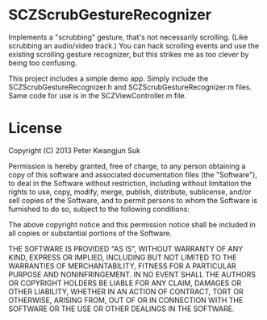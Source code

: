 SCZScrubGestureRecognizer
=========================

Implements a "scrubbing" gesture, that's not necessarily scrolling. (Like scrubbing an audio/video track.) You can hack scrolling events and use the existing scrolling gesture recognizer, but this strikes me as too clever by being too confusing.

This project includes a simple demo app. Simply include the SCZScrubGestureRecognizer.h and SCZScrubGestureRecognizer.m files. Same code for use is in the SCZViewController.m file. 

License
=======

Copyright (C) 2013 Peter Kwangjun Suk

Permission is hereby granted, free of charge, to any person obtaining a copy of this software and associated documentation files (the "Software"), to deal in the Software without restriction, including without limitation the rights to use, copy, modify, merge, publish, distribute, sublicense, and/or sell copies of the Software, and to permit persons to whom the Software is furnished to do so, subject to the following conditions:

The above copyright notice and this permission notice shall be included in all copies or substantial portions of the Software.

THE SOFTWARE IS PROVIDED "AS IS", WITHOUT WARRANTY OF ANY KIND, EXPRESS OR IMPLIED, INCLUDING BUT NOT LIMITED TO THE WARRANTIES OF MERCHANTABILITY, FITNESS FOR A PARTICULAR PURPOSE AND NONINFRINGEMENT. IN NO EVENT SHALL THE AUTHORS OR COPYRIGHT HOLDERS BE LIABLE FOR ANY CLAIM, DAMAGES OR OTHER LIABILITY, WHETHER IN AN ACTION OF CONTRACT, TORT OR OTHERWISE, ARISING FROM, OUT OF OR IN CONNECTION WITH THE SOFTWARE OR THE USE OR OTHER DEALINGS IN THE SOFTWARE.